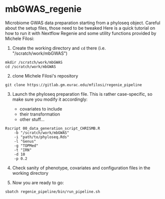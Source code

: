 # mbGWAS_regenie
Microbiome GWAS data preparation starting from a phyloseq object. Careful about the setup files, those need to be tweaked
Here is a quick tutorial on how to run it with Nextflow Regenie and some utility functions provided by Michele Filosi:

1. Create the working directory and `cd` there (i.e. "/scratch/work/mbGWAS")

```
mkdir /scratch/work/mbGWAS
cd /scratch/work/mbGWAS
``` 

2. clone Michele Filosi's repository

```
git clone https://gitlab.gm.eurac.edu/mfilosi/regenie_pipeline
```

3. Launch the phyloseq preparation file. This is rather case-specific, so make sure you modify it accordingly:

	- covariates to include
	- their transformation
	- other stuff...
	
```
Rscript 00_data_generation_script_CHRISMB.R
	-b "/scratch/work/mbGWAS"
	-i "path/to/phyloseq.Rds"
	-l "Genus"
	-g "TOPMed"
	-t "IRN"
	-d 10
	-p 0.2
``` 

4. Check sanity of phenotype, covariates and configuration files in the working directory

5. Now you are ready to go:
```
sbatch regenie_pipeline/bin/run_pipeline.sh
```
